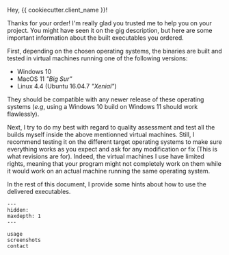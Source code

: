 Hey, {{ cookiecutter.client_name }}!

Thanks for your order! I'm really glad you trusted me to help you on your project. You might have seen it on the gig description, but here are some important information about the built executables you ordered.

First, depending on the chosen operating systems, the binaries are built and tested in virtual machines running one of the following versions:
- Windows 10
- MacOS 11 *"Big Sur"*
- Linux 4.4 (Ubuntu 16.04.7 *"Xenial"*)

They should be compatible with any newer release of these operating systems (*e.g*, using a Windows 10 build on Windows 11 should work flawlessly).

Next, I try to do my best with regard to quality assessment and test all the builds myself inside the above mentionned virtual machines. Still, I recommend testing it on the different target operating systems to make sure everything works as you expect and ask for any modification or fix (This is what revisions are for). Indeed, the virtual machines I use have limited rights, meaning that your program might not completely work on them while it would work on an actual machine running the same operating system.

In the rest of this document, I provide some hints about how to use the delivered executables.


```{toctree}
---
hidden:
maxdepth: 1
---

usage
screenshots
contact
```
